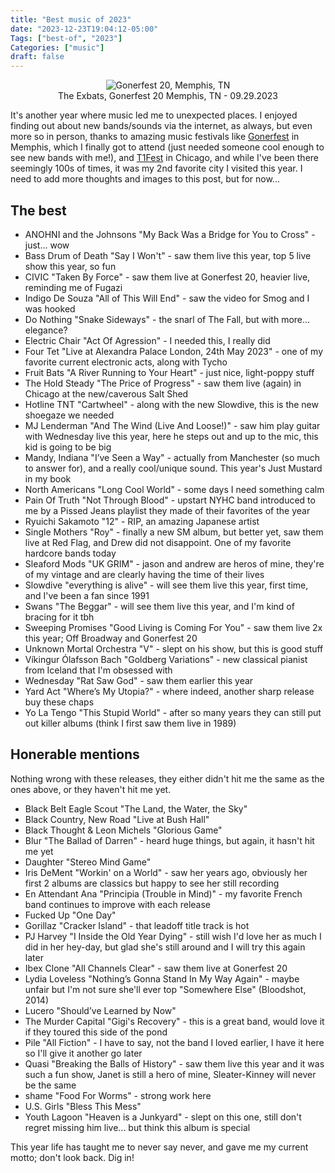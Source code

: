 ```yaml
---
title: "Best music of 2023"
date: "2023-12-23T19:04:12-05:00"
Tags: ["best-of", "2023"]
Categories: ["music"] 
draft: false
---
```

<div align="center">
	<figure>
		<img src="/2023/gonerfest.jpg" alt="Gonerfest 20, Memphis, TN">
		<figcaption>The Exbats, Gonerfest 20 Memphis, TN - 09.29.2023</figcaption>
	</figure>
</div>

It's another year where music led me to unexpected places. I enjoyed finding out about new bands/sounds via the internet, as always, but even more so in person, thanks to amazing music festivals like [Gonerfest](https://goner-records.com/pages/gonerfest) in Memphis, which I finally got to attend (just needed someone cool enough to see new bands with me!), and [T1Fest](https://t1fest.com/) in Chicago, and while I've been there seemingly 100s of times, it was my 2nd favorite city I visited this year. I need to add more thoughts and images to this post, but for now...

## The best

* ANOHNI and the Johnsons "My Back Was a Bridge for You to Cross" - just... wow
* Bass Drum of Death "Say I Won't" - saw them live this year, top 5 live show this year, so fun
* CIVIC "Taken By Force" - saw them live at Gonerfest 20, heavier live, reminding me of Fugazi
* Indigo De Souza "All of This Will End" - saw the video for Smog and I was hooked
* Do Nothing "Snake Sideways" - the snarl of The Fall, but with more... elegance?
* Electric Chair "Act Of Agression" - I needed this, I really did
* Four Tet "Live at Alexandra Palace London, 24th May 2023" - one of my favorite current electronic acts, along with Tycho
* Fruit Bats "A River Running to Your Heart" - just nice, light-poppy stuff
* The Hold Steady "The Price of Progress" - saw them live (again) in Chicago at the new/caverous Salt Shed
* Hotline TNT "Cartwheel" - along with the new Slowdive, this is the new shoegaze we needed
* MJ Lenderman "And The Wind (Live And Loose!)" - saw him play guitar with Wednesday live this year, here he steps out and up to the mic, this kid is going to be big
* Mandy, Indiana "I’ve Seen a Way" - actually from Manchester (so much to answer for), and a really cool/unique sound. This year's Just Mustard in my book
* North Americans "Long Cool World" - some days I need something calm
* Pain Of Truth "Not Through Blood" - upstart NYHC band introduced to me by a Pissed Jeans playlist they made of their favorites of the year
* Ryuichi Sakamoto "12" - RIP, an amazing Japanese artist
* Single Mothers "Roy" - finally a new SM album, but better yet, saw them live at Red Flag, and Drew did not disappoint. One of my favorite hardcore bands today
* Sleaford Mods "UK GRIM" - jason and andrew are heros of mine, they're of my vintage and are clearly having the time of their lives
* Slowdive "everything is alive" - will see them live this year, first time, and I've been a fan since 1991
* Swans "The Beggar" - will see them live this year, and I'm kind of bracing for it tbh
* Sweeping Promises "Good Living is Coming For You" - saw them live 2x this year; Off Broadway and Gonerfest 20
* Unknown Mortal Orchestra "V" - slept on his show, but this is good stuff
* Víkingur Ólafsson Bach "Goldberg Variations" - new classical pianist from Iceland that I'm obsessed with
* Wednesday "Rat Saw God" - saw them earlier this year
* Yard Act  "Where’s My Utopia?" - where indeed, another sharp release buy these chaps
* Yo La Tengo "This Stupid World" - after so many years they can still put out killer albums (think I first saw them live in 1989)

## Honerable mentions

Nothing wrong with these releases, they either didn't hit me the same as the ones above, or they haven't hit me yet. 

* Black Belt Eagle Scout "The Land, the Water, the Sky"
* Black Country, New Road "Live at Bush Hall"
* Black Thought & Leon Michels "Glorious Game"
* Blur "The Ballad of Darren" - heard huge things, but again, it hasn't hit me yet
* Daughter "Stereo Mind Game"
* Iris DeMent "Workin' on a World" - saw her years ago, obviously her first 2 albums are classics but happy to see her still recording
* En Attendant Ana "Principia (Trouble in Mind)" - my favorite French band continues to improve with each release
* Fucked Up "One Day"
* Gorillaz "Cracker Island" - that leadoff title track is hot
* PJ Harvey "I Inside the Old Year Dying" - still wish I'd love her as much I did in her hey-day, but glad she's still around and I will try this again later
* Ibex Clone "All Channels Clear" - saw them live at Gonerfest 20
* Lydia Loveless "Nothing’s Gonna Stand In My Way Again" - maybe unfair but I'm not sure she'll ever top "Somewhere Else" (Bloodshot, 2014)
* Lucero "Should’ve Learned by Now"
* The Murder Capital "Gigi's Recovery" - this is a great band, would love it if they toured this side of the pond
* Pile "All Fiction" - I have to say, not the band I loved earlier, I have it here so I'll give it another go later
* Quasi "Breaking the Balls of History" - saw them live this year and it was such a fun show, Janet is still a hero of mine, Sleater-Kinney will never be the same
* shame "Food For Worms" - strong work here
* U.S. Girls "Bless This Mess"
* Youth Lagoon "Heaven is a Junkyard" - slept on this one, still don't regret missing him live... but think this album is special

This year life has taught me to never say never, and gave me my current motto; don't look back. Dig in!
